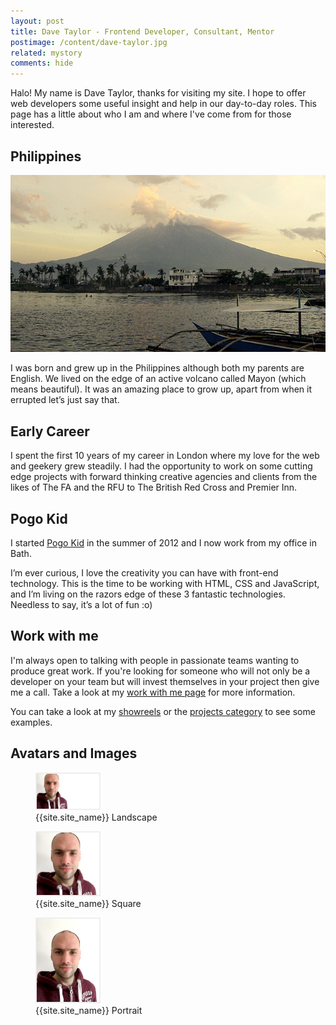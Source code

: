 ```yaml
---
layout: post
title: Dave Taylor - Frontend Developer, Consultant, Mentor
postimage: /content/dave-taylor.jpg
related: mystory
comments: hide
---
```


Halo! My name is Dave Taylor, thanks for visiting my site. I hope to offer web developers
some useful insight and help in our day-to-day roles. This page has a little about who I
am and where I've come from for those interested.

## Philippines

![Mayon Volcano, Philippies](/content/mayon.jpg)

I was born and grew up in the Philippines although both my parents are English. We lived
on the edge of an active volcano called Mayon (which means beautiful). It was an amazing
place to grow up, apart from when it errupted let’s just say that.

## Early Career

I spent the first 10 years of my career in London where my love for the web and geekery
grew steadily. I had the opportunity to work on some cutting edge projects with forward
thinking creative agencies and clients from the likes of The FA and the RFU to The British
Red Cross and Premier Inn.


## Pogo Kid

I started [Pogo Kid](http://pogokid.com) in the summer of 2012 and I
now work from my office in Bath.

I’m ever curious, I love the creativity you can have with front-end technology. This is
the time to be working with HTML, CSS and JavaScript, and I’m living on the razors edge of
these 3 fantastic technologies. Needless to say, it’s a lot of fun :o)

## Work with me

I'm always open to talking with people in passionate teams wanting to produce great work.
If you're looking for someone who will not only be a developer on your team but will
invest themselves in your project then give me a call. Take a look at my [work with me
page](/workwithme) for more information.

You can take a look at my [showreels](/blog/category/showreel/) or the [projects
category](/blog/category/project/) to see some examples.

## Avatars and Images

<figure>
  <img style="border: solid 2px #eee;" width="100" alt="{{site.site_name}} {{site.job_title}} - landscape" src="/content/dave-taylor.jpg" />
  <figcaption>{{site.site_name}} Landscape</figcaption>
</figure>
<figure>
  <img style="border: solid 2px #eee;" width="100" alt="{{site.site_name}} {{site.job_title}} - square" src="/content/dave-taylor-square.jpg" />
  <figcaption>{{site.site_name}} Square</figcaption>
</figure>
<figure>
  <img style="border: solid 2px #eee;" width="100" alt="{{site.site_name}} {{site.job_title}} - portrait" src="/content/dave-taylor-portrait.jpg" />
  <figcaption>{{site.site_name}} Portrait</figcaption>
</figure>

